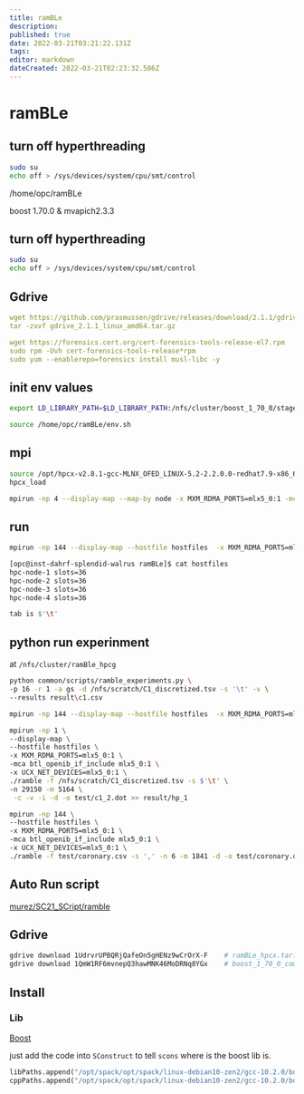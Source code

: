 ```yaml
---
title: ramBLe
description: 
published: true
date: 2022-03-21T03:21:22.131Z
tags: 
editor: markdown
dateCreated: 2022-03-21T02:23:32.586Z
---
```


# ramBLe

## turn off hyperthreading

```Bash
sudo su
echo off > /sys/devices/system/cpu/smt/control
```

/home/opc/ramBLe

boost 1.70.0 & mvapich2.3.3

## turn off hyperthreading

```Bash
sudo su
echo off > /sys/devices/system/cpu/smt/control
```

## Gdrive

```YAML
wget https://github.com/prasmussen/gdrive/releases/download/2.1.1/gdrive_2.1.1_linux_amd64.tar.gz
tar -zxvf gdrive_2.1.1_linux_amd64.tar.gz

wget https://forensics.cert.org/cert-forensics-tools-release-el7.rpm
sudo rpm -Uvh cert-forensics-tools-release*rpm
sudo yum --enablerepo=forensics install musl-libc -y

```

## init env values

```Bash
export LD_LIBRARY_PATH=$LD_LIBRARY_PATH:/nfs/cluster/boost_1_70_0/stage/lib

source /home/opc/ramBLe/env.sh
```

## mpi

```Bash
source /opt/hpcx-v2.8.1-gcc-MLNX_OFED_LINUX-5.2-2.2.0.0-redhat7.9-x86_64/hpcx-init.sh
hpcx_load

```

```Bash
mpirun -np 4 --display-map --map-by node -x MXM_RDMA_PORTS=mlx5_0:1 -mca btl_openib_if_include mlx5_0:1 
```

## run

```Bash
mpirun -np 144 --display-map --hostfile hostfiles  -x MXM_RDMA_PORTS=mlx5_0:1 -mca btl_openib_if_include mlx5_0:1  -x UCX_NET_DEVICES=mlx5_0:1  ./ramble -f test/coronary.csv -n 6 -m 1841 -d -o test/coronary.dot
```

```Bash
[opc@inst-dahrf-splendid-walrus ramBLe]$ cat hostfiles
hpc-node-1 slots=36
hpc-node-2 slots=36
hpc-node-3 slots=36
hpc-node-4 slots=36
```

```Bash
tab is $'\t'
```

## python run experinment

at `/nfs/cluster/ramBle_hpcg`

```Bash
python common/scripts/ramble_experiments.py \
-p 16 -r 1 -a gs -d /nfs/scratch/C1_discretized.tsv -s '\t' -v \
--results result\c1.csv
```

```Bash
mpirun -np 144 --display-map --hostfile hostfiles  -x MXM_RDMA_PORTS=mlx5_0:1 -mca btl_openib_if_include mlx5_0:1  -x UCX_NET_DEVICES=mlx5_0:1  ./ramble -f /nfs/scratch/C1_discretized.tsv -m 29150 -n 5164  -s $'\t' -v -i -d -o test/c1.dot
```

```Bash
mpirun -np 1 \
--display-map \
--hostfile hostfiles \
-x MXM_RDMA_PORTS=mlx5_0:1 \
-mca btl_openib_if_include mlx5_0:1 \
-x UCX_NET_DEVICES=mlx5_0:1 \
./ramble -f /nfs/scratch/C1_discretized.tsv -s $'\t' \
-n 29150 -m 5164 \
 -c -v -i -d -o test/c1_2.dot >> result/hp_1
```

```Bash
mpirun -np 144 \
--hostfile hostfiles \
-x MXM_RDMA_PORTS=mlx5_0:1 \
-mca btl_openib_if_include mlx5_0:1 \
-x UCX_NET_DEVICES=mlx5_0:1 \
./ramble -f test/coronary.csv -s ',' -n 6 -m 1841 -d -o test/coronary.dot
```

## Auto Run script

[murez/SC21_SCript/ramble](https://github.com/murez/SC21_SCripts/tree/main/ramBLe)

## Gdrive

```Bash
gdrive download 1UdrvrUPBQRjQafeOn5gHENz9wCrOrX-F    # ramBLe_hpcx.tar.gz
gdrive download 1QmW1RF6mvnepQ3hawMNK46MoDRNq8YGx    # boost_1_70_0_compiled.tar.gz

```



## Install

### Lib

[Boost](../../../Libs/Boost.md)

just add the code into `SConstruct` to tell `scons` where is the boost lib is.

```python
libPaths.append("/opt/spack/opt/spack/linux-debian10-zen2/gcc-10.2.0/boost-1.70.0-m4ttgcfqixwe22z5kz7bpp7mbqdspdbg/lib")
cppPaths.append("/opt/spack/opt/spack/linux-debian10-zen2/gcc-10.2.0/boost-1.70.0-m4ttgcfqixwe22z5kz7bpp7mbqdspdbg/include")
```

